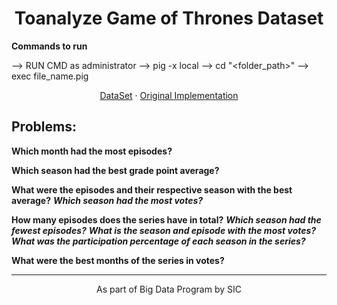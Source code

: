 <h1 align="center">Toanalyze Game of Thrones Dataset</h1>

**Commands to run**

--> RUN CMD as administrator
--> pig -x local
--> cd "<folder_path>"
--> exec file_name.pig

<p align="center">
    <a href="https://www.kaggle.com/abhijithchandradas/game-of-thrones-imdb-dataset" target="blank">DataSet</a>
    ·
    <a href="https://github.com/LucasGMeneses/got-pigHadoop/blob/main/Relat%C3%B3rio%20de%20sistema%20distribuidos.pdf" target="blank">Original Implementation</a>
</p>

## Problems:

**Which month had the most episodes?**

**Which season had the best grade point average?**

**What were the episodes and their respective season with the best average?**
***Which season had the most votes?***

**How many episodes does the series have in total?**
***Which season had the fewest episodes?***
***What is the season and episode with the most votes?***
***What was the participation percentage of each season in the series?***

**What were the best months of the series in votes?**




<hr>
<p align="center">
As part of Big Data Program by SIC
</p>
